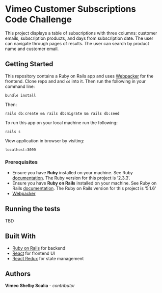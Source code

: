 # Vimeo Customer Subscriptions Code Challenge

This project displays a table of subscriptions with three columns: customer emails, subscription products, and days from subscription	date. The user can navigate through pages of results. The user can search by product name and customer email. 	

## Getting Started

This repository contains a Ruby on Rails app and uses [Webpacker](https://github.com/rails/webpacker)
 for the frontend. Clone repo and and `cd` into it. Then run the following in your command line:

`bundle install`

Then:

`rails db:create && rails db:migrate && rails db:seed`

To run this app on your local machine run the following:

`rails s`

View application in browser by visiting:

`localhost:3000`

### Prerequisites

  * Ensure you have **Ruby** installed on your machine. See Ruby [documentation](https://www.ruby-lang.org/en/documentation/installation/). The Ruby version for this project is ‘2.3.3’.
  * Ensure you have **Ruby on Rails** installed on your machine. See Ruby on Rails [documentation](https://guides.rubyonrails.org/v5.0/getting_started.html). The Ruby on Rails version for this project is ‘5.1.6’
  * [Webpacker](https://github.com/rails/webpacker)

## Running the tests

TBD

## Built With
  * [Ruby on Rails](https://guides.rubyonrails.org/v5.0/getting_started.html) for backend
  * [React](https://reactjs.org/docs/getting-started.html) for frontend UI
  * [React Redux](https://redux.js.org/basics/usage-with-react) for state management

## Authors

**Vimeo**
**Shelby Scalia** - *contributor*
